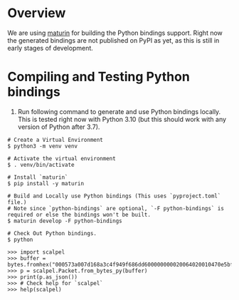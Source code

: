 # Overview

We are using [maturin](https://www.maturin.rs/) for building the Python bindings support. Right now the generated bindings are not published on PyPI as yet, as this is still in early stages of development.

# Compiling and Testing Python bindings

1. Run following command to generate and use Python bindings locally. This is tested right now with Python 3.10 (but this should work with any version of Python after 3.7).

```
# Create a Virtual Environment
$ python3 -m venv venv

# Activate the virtual environment
$ . venv/bin/activate

# Install `maturin`
$ pip install -y maturin

# Build and Locally use Python bindings (This uses `pyproject.toml` file.)
# Note since `python-bindings` are optional, `-F python-bindings` is required or else the bindings won't be built.
$ maturin develop -F python-bindings

# Check Out Python bindings.
$ python

>>> import scalpel
>>> buffer = bytes.fromhex("000573a007d168a3c4f949f686dd600000000020064020010470e5bfdead49572174e82c48872607f8b0400c0c03000000000000001af9c7001903a088300000000080022000da4700000204058c0103030801010402")
>>> p = scalpel.Packet.from_bytes_py(buffer)
>>> print(p.as_json())
>>> # Check help for `scalpel`
>>> help(scalpel)
```
